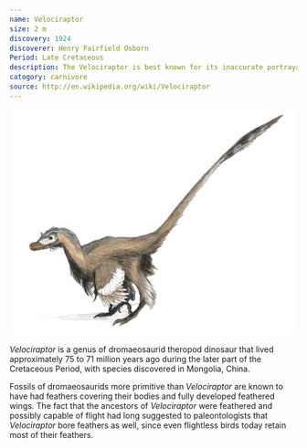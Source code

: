 ```yaml
---
name: Velociraptor
size: 2 m
discovery: 1924
discoverer: Henry Fairfield Osborn
Period: Late Cretaceous
description: The Velociraptor is best known for its inaccurate portrayal in films including Jurassic Park
catogory: carnivore
source: http://en.wikipedia.org/wiki/Velociraptor
---
```

![velociraptor](img/velociraptor.jpg)

*Velociraptor* is a genus of dromaeosaurid theropod dinosaur that lived approximately 75 to 71 million years ago during the later part of the Cretaceous Period, with species discovered in Mongolia, China.

Fossils of dromaeosaurids more primitive than *Velociraptor* are known to have had feathers covering their bodies and fully developed feathered wings. The fact that the ancestors of *Velociraptor* were feathered and possibly capable of flight had long suggested to paleontologists that *Velociraptor* bore feathers as well, since even flightless birds today retain most of their feathers.
